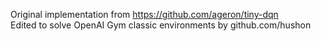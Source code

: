 Original implementation from https://github.com/ageron/tiny-dqn  
Edited to solve OpenAI Gym classic environments by github.com/hushon
